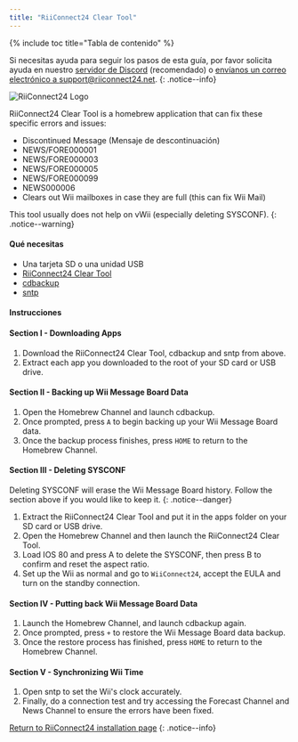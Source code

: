 ```yaml
---
title: "RiiConnect24 Clear Tool"
---
```


{% include toc title="Tabla de contenido" %}

Si necesitas ayuda para seguir los pasos de esta guía, por favor solicita ayuda en nuestro [servidor de Discord](https://discord.gg/rc24) (recomendado) o [envíanos un correo electrónico a support@riiconnect24.net](mailto:support@riiconnect24.net).
{: .notice--info}

![RiiConnect24 Logo](/images/WiiRC24Logo.jpg)

RiiConnect24 Clear Tool is a homebrew application that can fix these specific errors and issues:

- Discontinued Message (Mensaje de descontinuación)
- NEWS/FORE000001
- NEWS/FORE000003
- NEWS/FORE000005
- NEWS/FORE000099
- NEWS000006
- Clears out Wii mailboxes in case they are full (this can fix Wii Mail)

This tool usually does not help on vWii (especially deleting SYSCONF).
{: .notice--warning}

#### Qué necesitas

- Una tarjeta SD o una unidad USB
- [RiiConnect24 Clear Tool](https://oscwii.org/library/app/RC24-Clear-Tool)
- [cdbackup](https://oscwii.org/library/app/cdbackup)
- [sntp](https://oscwii.org/library/app/sntp)

#### Instrucciones

#### Section I - Downloading Apps

1. Download the RiiConnect24 Clear Tool, cdbackup and sntp from above.
1. Extract each app you downloaded to the root of your SD card or USB drive.

#### Section II - Backing up Wii Message Board Data

1. Open the Homebrew Channel and launch cdbackup.
1. Once prompted, press `A` to begin backing up your Wii Message Board data.
1. Once the backup process finishes, press `HOME` to return to the Homebrew Channel.

#### Section III - Deleting SYSCONF

Deleting SYSCONF will erase the Wii Message Board history. Follow the section above if you would like to keep it.
{: .notice--danger}

1. Extract the RiiConnect24 Clear Tool and put it in the apps folder on your SD card or USB drive.
2. Open the Homebrew Channel and then launch the RiiConnect24 Clear Tool.
3. Load IOS 80 and press A to delete the SYSCONF, then press B to confirm and reset the aspect ratio.
4. Set up the Wii as normal and go to `WiiConnect24`, accept the EULA and turn on the standby connection.

#### Section IV - Putting back Wii Message Board Data

1. Launch the Homebrew Channel, and launch cdbackup again.
1. Once prompted, press `+` to restore the Wii Message Board data backup.
1. Once the restore process has finished, press `HOME` to return to the Homebrew Channel.

#### Section V - Synchronizing Wii Time

1. Open sntp to set the Wii's clock accurately.
2. Finally, do a connection test and try accessing the Forecast Channel and News Channel to ensure the errors have been fixed.

[Return to RiiConnect24 installation page](riiconnect24)
{: .notice--info}
